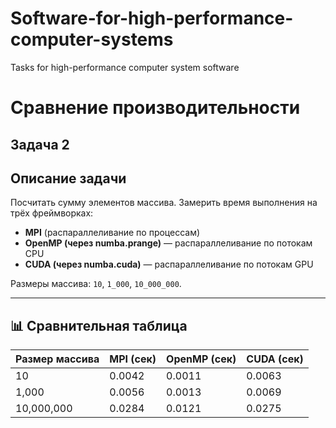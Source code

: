 # Software-for-high-performance-computer-systems
Tasks for high-performance computer system software


# Сравнение производительности

## Задача 2

## Описание задачи

Посчитать сумму элементов массива. Замерить время выполнения на трёх фреймворках:
- **MPI** (распараллеливание по процессам)
- **OpenMP (через numba.prange)** — распараллеливание по потокам CPU
- **CUDA (через numba.cuda)** — распараллеливание по потокам GPU

Размеры массива: `10`, `1_000`, `10_000_000`.

---

## 📊 Сравнительная таблица

| Размер массива | MPI (сек) | OpenMP (сек) | CUDA (сек) |
|----------------|-----------|--------------|------------|
| 10             | 0.0042    | 0.0011       | 0.0063     |
| 1,000          | 0.0056    | 0.0013       | 0.0069     |
| 10,000,000     | 0.0284    | 0.0121       | 0.0275     |
